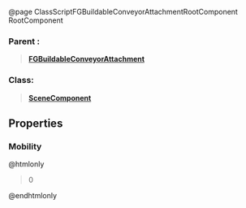 @page ClassScriptFGBuildableConveyorAttachmentRootComponent RootComponent
### Parent :
<b><a href="_class_script_f_g_buildable_conveyor_attachment.html"><blockquote>FGBuildableConveyorAttachment</blockquote></a></b>
### Class:
<b><a href="_class_script_scene_component.html"><blockquote>SceneComponent</blockquote></a></b>
## Properties
### Mobility
@htmlonly
<blockquote>0</blockquote>
@endhtmlonly

